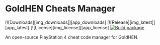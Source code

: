 # GoldHEN Cheats Manager

[![Downloads][img_downloads]][app_downloads]
[![Release][img_latest]][app_latest] 
[![License][img_license]][app_license]
[![Build package](https://github.com/GoldHEN/GoldHEN_Cheat_Manager/actions/workflows/build.yml/badge.svg)](https://github.com/GoldHEN/GoldHEN_Cheat_Manager/actions/workflows/build.yml)

An open-source PlayStation 4 cheat code manager for GoldHEN.



